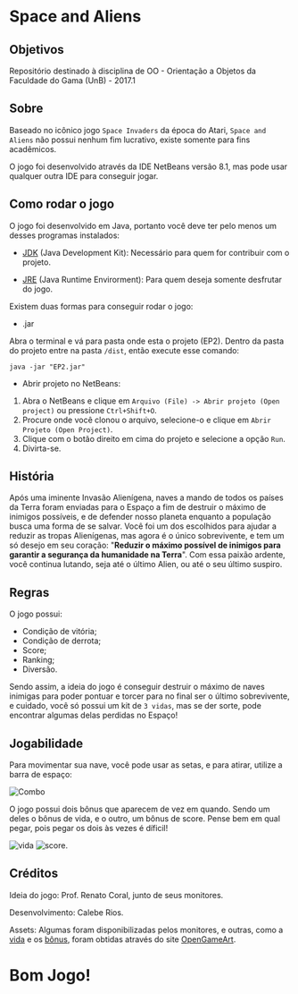# Space and Aliens

## Objetivos

Repositório destinado à disciplina de OO - Orientação a Objetos da Faculdade
do Gama (UnB) - 2017.1

## Sobre

Baseado no icônico jogo ```Space Invaders``` da época do Atari, ```Space and Aliens``` não possui nenhum fim lucrativo, existe somente para fins acadêmicos.

O jogo foi desenvolvido através da IDE NetBeans versão 8.1, mas pode usar qualquer outra IDE para conseguir jogar.

## Como rodar o jogo

O jogo foi desenvolvido em Java, portanto você deve ter pelo menos um desses programas instalados: 

* [JDK](http://www.oracle.com/technetwork/pt/java/javase/downloads/jdk8-downloads-2133151.html) (Java Development Kit): Necessário para quem for contribuir com o projeto.

* [JRE](http://www.oracle.com/technetwork/pt/java/javase/downloads/jre8-downloads-2133155.html) (Java Runtime Envirorment): Para quem deseja somente desfrutar do jogo.

Existem duas formas para conseguir rodar o jogo: 

* .jar 

Abra o terminal e vá para pasta onde esta o projeto (EP2). Dentro da pasta do projeto entre na pasta ```/dist```, então execute esse comando: 

```java -jar "EP2.jar" ```

* Abrir projeto no NetBeans:

1. Abra o NetBeans e clique em ```Arquivo (File) -> Abrir projeto (Open project)``` ou pressione ```Ctrl+Shift+O```.
2. Procure onde você clonou o arquivo, selecione-o e clique em ```Abrir Projeto (Open Project)```.
3. Clique com o botão direito em cima do projeto e selecione a opção ```Run```.
4. Divirta-se.

## História

Após uma iminente Invasão Alienígena, naves a mando de todos os países da Terra foram enviadas para o Espaço a fim de destruir o máximo de inimigos possíveis, e de defender nosso planeta enquanto a população busca uma forma de se salvar. Você foi um dos escolhidos para ajudar a reduzir as tropas Alienígenas, mas agora é o único sobrevivente, e tem um só desejo em seu coração: "__Reduzir o máximo possível de inimigos para garantir a segurança da humanidade na Terra__". Com essa paixão ardente, você continua lutando, seja até o último Alien, ou até o seu último suspiro.

## Regras

O jogo possui:
* Condição de vitória;
* Condição de derrota;
* Score;
* Ranking;
* Diversão.

Sendo assim, a ideia do jogo é conseguir destruir o máximo de naves inimigas para poder pontuar e torcer para no final ser o último sobrevivente, e cuidado, você só possui um kit de ```3 vidas```, mas se der sorte, pode encontrar algumas delas perdidas no Espaço!

## Jogabilidade

Para movimentar sua nave, você pode usar as setas, e para atirar, utilize a barra de espaço:

![Combo](http://3.bp.blogspot.com/-U9zSHzHfKts/UUdwIi6YHBI/AAAAAAAAAHs/qLYDFiWkA2k/s1600/BLOG_SETAS+E+BARRA+DE+ESPA%C3%87O.jpg)

O jogo possui dois bônus que aparecem de vez em quando. Sendo um deles o bônus de vida, e o outro, um bônus de score. Pense bem em qual pegar, pois pegar os dois às vezes é díficil!

![vida](/uploads/3683101c0609909e9a820fd96c14828b/life.png "Vida")
![score](/uploads/2be640a0089c73c07f4087a5cbdf4077/bonus.png "Score").
## Créditos

Ideia do jogo: Prof. Renato Coral, junto de seus monitores.

Desenvolvimento: Calebe Rios.

Assets: Algumas foram disponibilizadas pelos monitores, e outras, como a [vida](https://opengameart.org/content/larger-simple-heart) e os [bônus](https://opengameart.org/content/space-shooter-ship-and-items), foram obtidas através do site [OpenGameArt](https://opengameart.org/).

# Bom Jogo!